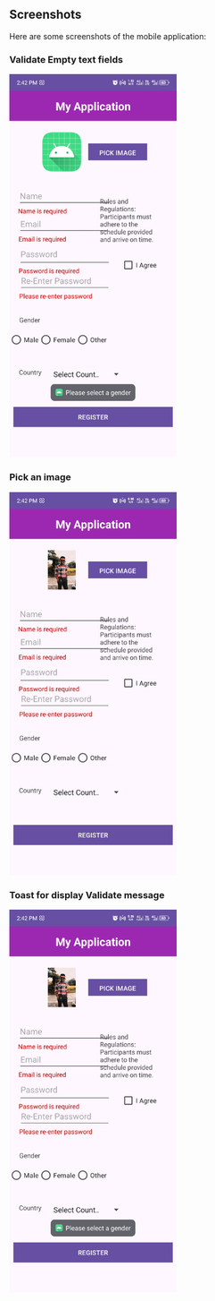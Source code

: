 ## Screenshots

Here are some screenshots of the mobile application:

### Validate Empty text fields
<img src="https://github.com/Prasad-k-Github/Mobile-application-for-simple-register-form---front-end/blob/main/Screenshot_20241007-144223.jpg" alt="Screenshot 01" width="300"/>

### Pick an image
<img src="https://github.com/Prasad-k-Github/Mobile-application-for-simple-register-form---front-end/blob/main/Screenshot_20241007-144255.jpg" alt="Screenshot 02" width="300"/>

### Toast for display Validate message
<img src="https://github.com/Prasad-k-Github/Mobile-application-for-simple-register-form---front-end/blob/main/Screenshot_20241007-144257.jpg" alt="Screenshot 03" width="300"/>
